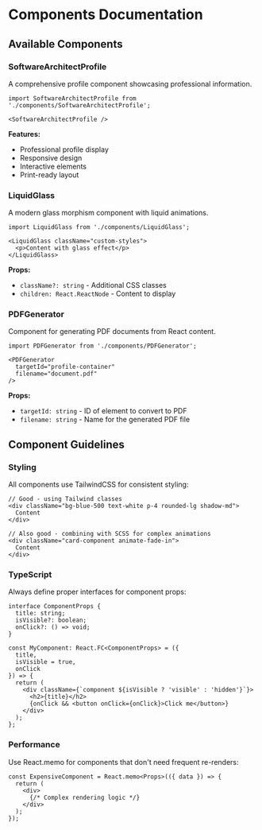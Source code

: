 # Components Documentation

## Available Components

### SoftwareArchitectProfile

A comprehensive profile component showcasing professional information.

```tsx
import SoftwareArchitectProfile from './components/SoftwareArchitectProfile';

<SoftwareArchitectProfile />
```

**Features:**
- Professional profile display
- Responsive design
- Interactive elements
- Print-ready layout

### LiquidGlass

A modern glass morphism component with liquid animations.

```tsx
import LiquidGlass from './components/LiquidGlass';

<LiquidGlass className="custom-styles">
  <p>Content with glass effect</p>
</LiquidGlass>
```

**Props:**
- `className?: string` - Additional CSS classes
- `children: React.ReactNode` - Content to display

### PDFGenerator

Component for generating PDF documents from React content.

```tsx
import PDFGenerator from './components/PDFGenerator';

<PDFGenerator 
  targetId="profile-container"
  filename="document.pdf"
/>
```

**Props:**
- `targetId: string` - ID of element to convert to PDF
- `filename: string` - Name for the generated PDF file

## Component Guidelines

### Styling

All components use TailwindCSS for consistent styling:

```tsx
// Good - using Tailwind classes
<div className="bg-blue-500 text-white p-4 rounded-lg shadow-md">
  Content
</div>

// Also good - combining with SCSS for complex animations
<div className="card-component animate-fade-in">
  Content
</div>
```

### TypeScript

Always define proper interfaces for component props:

```tsx
interface ComponentProps {
  title: string;
  isVisible?: boolean;
  onClick?: () => void;
}

const MyComponent: React.FC<ComponentProps> = ({ 
  title, 
  isVisible = true, 
  onClick 
}) => {
  return (
    <div className={`component ${isVisible ? 'visible' : 'hidden'}`}>
      <h2>{title}</h2>
      {onClick && <button onClick={onClick}>Click me</button>}
    </div>
  );
};
```

### Performance

Use React.memo for components that don't need frequent re-renders:

```tsx
const ExpensiveComponent = React.memo<Props>(({ data }) => {
  return (
    <div>
      {/* Complex rendering logic */}
    </div>
  );
});
```
